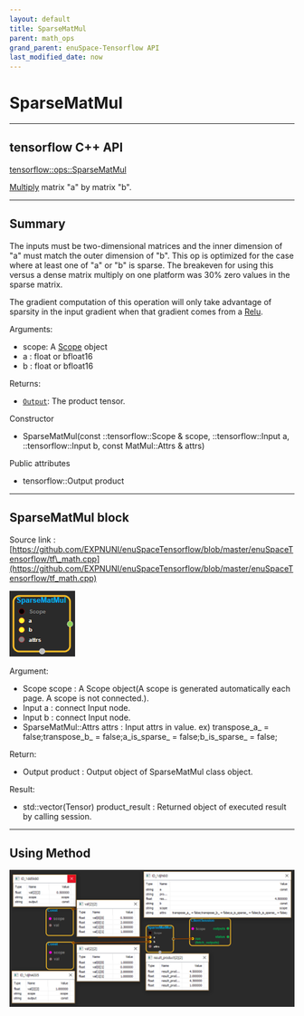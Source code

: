 ```yaml
--- 
layout: default 
title: SparseMatMul 
parent: math_ops 
grand_parent: enuSpace-Tensorflow API 
last_modified_date: now 
--- 
```


# SparseMatMul

---

## tensorflow C++ API

[tensorflow::ops::SparseMatMul](https://www.tensorflow.org/api_docs/cc/class/tensorflow/ops/sparse-mat-mul)

[Multiply](https://www.tensorflow.org/api_docs/cc/class/tensorflow/ops/multiply.html#classtensorflow_1_1ops_1_1_multiply) matrix "a" by matrix "b".

---

## Summary

The inputs must be two-dimensional matrices and the inner dimension of "a" must match the outer dimension of "b". This op is optimized for the case where at least one of "a" or "b" is sparse. The breakeven for using this versus a dense matrix multiply on one platform was 30% zero values in the sparse matrix.

The gradient computation of this operation will only take advantage of sparsity in the input gradient when that gradient comes from a [Relu](https://www.tensorflow.org/api_docs/cc/class/tensorflow/ops/relu.html#classtensorflow_1_1ops_1_1_relu).

Arguments:

* scope: A [Scope](https://www.tensorflow.org/api_docs/cc/class/tensorflow/scope.html#classtensorflow_1_1_scope) object
* a : float or bfloat16
* b : float or bfloat16

Returns:

* [`Output`](https://www.tensorflow.org/api_docs/cc/class/tensorflow/output.html#classtensorflow_1_1_output): The product tensor.

Constructor

* SparseMatMul\(const ::tensorflow::Scope & scope, ::tensorflow::Input a, ::tensorflow::Input b, const MatMul::Attrs & attrs\) 

Public attributes

* tensorflow::Output product

---

## SparseMatMul block

Source link : [https://github.com/EXPNUNI/enuSpaceTensorflow/blob/master/enuSpaceTensorflow/tf\_math.cpp](https://github.com/EXPNUNI/enuSpaceTensorflow/blob/master/enuSpaceTensorflow/tf_math.cpp)

![](./assets/math_SparseMatMul_Symbol.png)

Argument:

* Scope scope : A Scope object\(A scope is generated automatically each page. A scope is not connected.\).
* Input a : connect  Input node.
* Input b : connect  Input node.
* SparseMatMul::Attrs attrs : Input attrs in value. ex\) transpose\_a\_ = false;transpose\_b\_ = false;a\_is\_sparse\_ = false;b\_is\_sparse\_ = false;

Return:

* Output product : Output object of SparseMatMul class object. 

Result:

* std::vector\(Tensor\) product\_result : Returned object of executed result by calling session.

---

## Using Method

![](./assets/math_SparseMatMul_Method.png)


